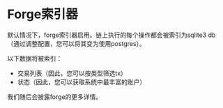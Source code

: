 # Forge索引器

默认情况下，forge索引器启用。链上执行的每个操作都会被索引为sqlite3 db（通过调整配置，您可以将其变为使用postgres）。

以下数据将被索引：

* 交易列表（因此，您可以按类型筛选tx）
* 状态（因此，您可以获取系统中最丰富的账户）

我们随后会披露forge的更多详情。
<!--stackedit_data:
eyJoaXN0b3J5IjpbMTg2NTA4Mjc5NywtMTAwMDA5NzQ4NV19
-->